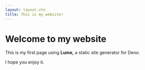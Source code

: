 ```yaml
---
layout: layout.vto
title: This is my website!
---
```

# Welcome to my website

This is my first page using **Lume,** a static site generator for Deno.

I hope you enjoy it.
